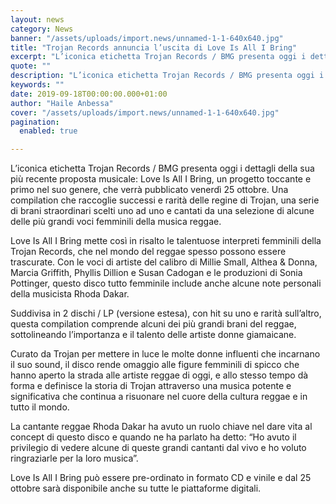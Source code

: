 ```yaml
---
layout: news
category: News
banner: "/assets/uploads/import.news/unnamed-1-1-640x640.jpg"
title: "Trojan Records annuncia l’uscita di Love Is All I Bring"
excerpt: "L’iconica etichetta Trojan Records / BMG presenta oggi i dettagli della sua più recente proposta musicale: Love Is All I Bring, un progetto toccante e primo nel suo genere, che verrà pubblicato venerdì 25 ottobre. Una compilation che raccoglie successi e rarità delle regine di Trojan, una serie di brani straordinari scelti uno ad uno [&hellip"
quote: ""
description: "L’iconica etichetta Trojan Records / BMG presenta oggi i dettagli della sua più recente proposta musicale: Love Is All I Bring, un progetto toccante e primo nel suo genere, che verrà pubblicato venerdì 25 ottobre. Una compilation che raccoglie successi e rarità delle regine di Trojan, una serie di brani straordinari scelti uno ad uno [&hellip"
keywords: ""
date: 2019-09-18T00:00:00.000+01:00
author: "Haile Anbessa"
cover: "/assets/uploads/import.news/unnamed-1-1-640x640.jpg"
pagination:
  enabled: true

---
```


L’iconica etichetta Trojan Records / BMG presenta oggi i dettagli della sua più recente proposta musicale: Love Is All I Bring, un progetto toccante e primo nel suo genere, che verrà pubblicato venerdì 25 ottobre. Una compilation che raccoglie successi e rarità delle regine di Trojan, una serie di brani straordinari scelti uno ad uno e cantati da una selezione di alcune delle più grandi voci femminili della musica reggae.

Love Is All I Bring mette così in risalto le talentuose interpreti femminili della Trojan Records, che nel mondo del reggae spesso possono essere trascurate. Con le voci di artiste del calibro di Millie Small, Althea & Donna, Marcia Griffith, Phyllis Dillion e Susan Cadogan e le produzioni di Sonia Pottinger, questo disco tutto femminile include anche alcune note personali della musicista Rhoda Dakar.

Suddivisa in 2 dischi / LP (versione estesa), con hit su uno e rarità sull’altro, questa compilation comprende alcuni dei più grandi brani del reggae, sottolineando l’importanza e il talento delle artiste donne giamaicane.

Curato da Trojan per mettere in luce le molte donne influenti che incarnano il suo sound, il disco rende omaggio alle figure femminili di spicco che hanno aperto la strada alle artiste reggae di oggi, e allo stesso tempo dà forma e definisce la storia di Trojan attraverso una musica potente e significativa che continua a risuonare nel cuore della cultura reggae e in tutto il mondo.

La cantante reggae Rhoda Dakar ha avuto un ruolo chiave nel dare vita al concept di questo disco e quando ne ha parlato ha detto: “Ho avuto il privilegio di vedere alcune di queste grandi cantanti dal vivo e ho voluto ringraziarle per la loro musica”.

Love Is All I Bring può essere pre-ordinato in formato CD e vinile e dal 25 ottobre sarà disponibile anche su tutte le piattaforme digitali.